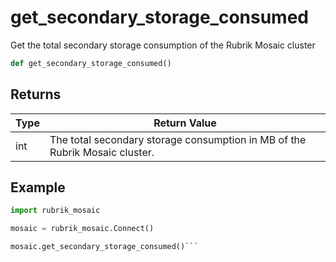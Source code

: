 # get_secondary_storage_consumed

Get the total secondary storage consumption of the Rubrik Mosaic cluster
```py
def get_secondary_storage_consumed()
```


## Returns
| Type | Return Value                                                                                   |
|------|-----------------------------------------------------------------------------------------------|
| int  | The total secondary storage consumption in MB of the Rubrik Mosaic cluster. |
## Example
```py
import rubrik_mosaic

mosaic = rubrik_mosaic.Connect()

mosaic.get_secondary_storage_consumed()```